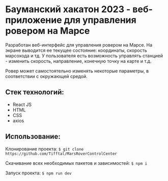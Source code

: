 # Бауманский хакатон 2023 - веб-приложение для управления ровером на Марсе
Разработан веб-интерфейс для управления ровером на Марсе. На экране выводится ее текущее состояние: координаты, скорость марсохода и тд. У пользователя есть возможность управлять станцией - изменить скорость, направление, конечную точку на карте и т.д.

Ровер может самостоятельно изменять некоторые параметры, в соответствии с окружающей средой.

## Стек технологий:
- React JS
- HTML
- CSS
- axios

## Использование:
Клонирование проекта:
`$ git clone https://github.com/Tifftal/MarsRoverControlCenter`

Скачивание всех необходимых пакетов и зависимостей:
`$ npm i`

Запуск проекта:
`$ npm run dev`

